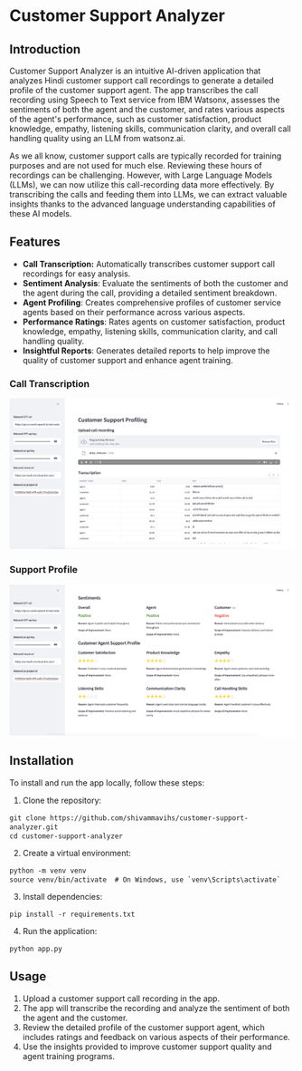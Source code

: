 # Customer Support Analyzer

## Introduction

Customer Support Analyzer is an intuitive AI-driven application that analyzes Hindi customer support call recordings to generate a detailed profile of the customer support agent. The app transcribes the call recording using Speech to Text service from IBM Watsonx, assesses the sentiments of both the agent and the customer, and rates various aspects of the agent's performance, such as customer satisfaction, product knowledge, empathy, listening skills, communication clarity, and overall call handling quality using an LLM  from watsonz.ai.

As we all know, customer support calls are typically recorded for training purposes and are not used for much else. Reviewing these hours of recordings can be challenging. However, with Large Language Models (LLMs), we can now utilize this call-recording data more effectively. By transcribing the calls and feeding them into LLMs, we can extract valuable insights thanks to the advanced language understanding capabilities of these AI models.

## Features

* **Call Transcription:** Automatically transcribes customer support call recordings for easy analysis.
* **Sentiment Analysis**: Evaluate the sentiments of both the customer and the agent during the call, providing a detailed sentiment breakdown.
* **Agent Profiling**: Creates comprehensive profiles of customer service agents based on their performance across various aspects.
* **Performance Ratings**: Rates agents on customer satisfaction, product knowledge, empathy, listening skills, communication clarity, and call handling quality.
* **Insightful Reports**: Generates detailed reports to help improve the quality of customer support and enhance agent training.

### Call Transcription

![Call Transcription Out](transcription.png)

### Support Profile

![Suppor Profile](profile.png)

## Installation
To install and run the app locally, follow these steps:

1. Clone the repository:

```
git clone https://github.com/shivammavihs/customer-support-analyzer.git
cd customer-support-analyzer
```

2. Create a virtual environment:

```
python -m venv venv
source venv/bin/activate  # On Windows, use `venv\Scripts\activate`
```

3. Install dependencies:

```
pip install -r requirements.txt
```

4. Run the application:
```
python app.py
```

## Usage
1. Upload a customer support call recording in the app.
2. The app will transcribe the recording and analyze the sentiment of both the agent and the customer.
3. Review the detailed profile of the customer support agent, which includes ratings and feedback on various aspects of their performance.
4. Use the insights provided to improve customer support quality and agent training programs.

